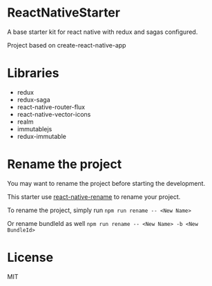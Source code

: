 # ReactNativeStarter
A base starter kit for react native with redux and sagas configured.

Project based on create-react-native-app

# Libraries

- redux
- redux-saga
- react-native-router-flux
- react-native-vector-icons
- realm
- immutablejs 
- redux-immutable

# Rename the project

You may want to rename the project before starting the development.

This starter use [react-native-rename](https://github.com/junedomingo/react-native-rename) to rename your project.

To rename the project, simply run `npm run rename -- <New Name>`

Or rename bundleId as well `npm run rename -- <New Name> -b <New BundleId>`

# License
MIT
